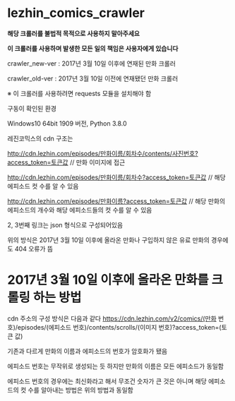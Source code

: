 # lezhin_comics_crawler
****해당 크롤러를 불법적 목적으로 사용하지 말아주세요****

****이 크롤러를 사용하며 발생한 모든 일의 책임은 사용자에게 있습니다****

crawler_new-ver : 2017년 3월 10일 이후에 연재된 만화 크롤러

crawler_old-ver : 2017년 3월 10일 이전에 연재됐던 만화 크롤러

※ 이 크롤러를 사용하려면 requests 모듈을 설치해야 함

구동이 확인된 환경

Windows10 64bit 1909 버전, Python 3.8.0


레진코믹스의 cdn 구조는

http://cdn.lezhin.com/episodes/만화이름/회차수/contents/사진번호?access_token=토큰값 // 만화 이미지에 접근

http://cdn.lezhin.com/episodes/만화이름/회차수?access_token=토큰값 // 해당 에피소드 컷 수를 알 수 있음

http://cdn.lezhin.com/episodes/만화이름?access_token=토큰값 // 해당 만화의 에피소드의 개수와 해당 에피소드들의 컷 수를 알 수 있음

2, 3번째 링크는 json 형식으로 구성되어있음


위의 방식은 2017년 3월 10일 이후에 올라온 만화나 구입하지 않은 유료 만화의 경우에도 404 오류가 뜸


# 2017년 3월 10일 이후에 올라온 만화를 크롤링 하는 방법

cdn 주소의 구성 방식은 다음과 같다
https://cdn.lezhin.com/v2/comics/(만화 번호)/episodes/(에피소드 번호)/contents/scrolls/(이미지 번호)?access_token=(토큰 값)

기존과 다르게 만화의 이름과 에피소드의 번호가 암호화가 됐음

에피소드 번호는 무작위로 생성되는 듯 하지만 만화의 이름은 모든 에피소드가 동일함

에피소드 번호의 경우에는 최신화라고 해서 무조건 숫자가 큰 것은 아니며 해당 에피소드의 컷 수를 알아내는 방법은 위의 방법과 동일함
